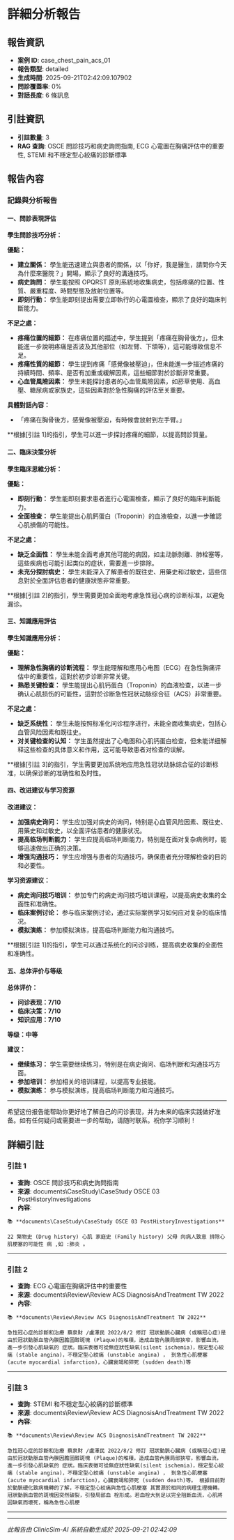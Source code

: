 # 詳細分析報告

## 報告資訊
- **案例 ID**: case_chest_pain_acs_01
- **報告類型**: detailed
- **生成時間**: 2025-09-21T02:42:09.107902
- **問診覆蓋率**: 0%
- **對話長度**: 6 條訊息

## 引註資訊
- **引註數量**: 3
- **RAG 查詢**: OSCE 問診技巧和病史詢問指南, ECG 心電圖在胸痛評估中的重要性, STEMI 和不穩定型心絞痛的診斷標準

## 報告內容

### 記錄與分析報告

#### 一、問診表現評估

**學生問診技巧分析：**

**優點：**
- **建立關係：** 學生能迅速建立與患者的關係，以「你好，我是醫生，請問你今天為什麼來醫院？」開場，顯示了良好的溝通技巧。
- **病史詢問：** 學生能按照 OPQRST 原則系統地收集病史，包括疼痛的位置、性質、嚴重程度、時間型態及放射位置等。
- **即刻行動：** 學生能即刻提出需要立即執行的心電圖檢查，顯示了良好的臨床判斷能力。

**不足之處：**
- **疼痛位置的細節：** 在疼痛位置的描述中，學生提到「疼痛在胸骨後方」，但未能進一步說明疼痛是否波及其他部位（如左臂、下頜等），這可能導致信息不足。
- **疼痛性質的細節：** 學生提到疼痛「感覺像被壓迫」，但未能進一步描述疼痛的持續時間、頻率、是否有加重或緩解因素，這些細節對於診斷非常重要。
- **心血管風險因素：** 學生未能探討患者的心血管風險因素，如菸草使用、高血壓、糖尿病或家族史，這些因素對於急性胸痛的評估至关重要。

**具體對話內容：**
- 「疼痛在胸骨後方，感覺像被壓迫，有時候會放射到左手臂。」

**根據[引註 1]的指引，學生可以進一步探討疼痛的細節，以提高問診質量。

#### 二、臨床決策分析

**學生臨床思維分析：**

**優點：**
- **即刻行動：** 學生能即刻要求患者進行心電圖檢查，顯示了良好的臨床判斷能力。
- **全面檢查：** 學生能提出心肌鈣蛋白（Troponin）的血液檢查，以進一步確認心肌損傷的可能性。

**不足之處：**
- **缺乏全面性：** 學生未能全面考慮其他可能的病因，如主动脈剝離、肺栓塞等，這些疾病也可能引起类似的症状，需要進一步排除。
- **未充分探討病史：** 學生未能深入了解患者的既往史、用藥史和过敏史，這些信息對於全面評估患者的健康狀態非常重要。

**根據[引註 2]的指引，學生需要更加全面地考慮急性冠心病的诊断标准，以避免漏诊。

#### 三、知識應用評估

**學生知識應用分析：**

**優點：**
- **理解急性胸痛的诊断流程：** 學生能理解和應用心电图（ECG）在急性胸痛评估中的重要性，這對於初步诊断非常关键。
- **熟悉关键检查：** 學生能提出心肌钙蛋白（Troponin）的血液检查，以进一步确认心肌损伤的可能性，這對於诊断急性冠状动脉综合征（ACS）非常重要。

**不足之處：**
- **缺乏系统性：** 學生未能按照标准化问诊程序进行，未能全面收集病史，包括心血管风险因素和既往史。
- **对关键检查的认知：** 学生虽然提出了心电图和心肌钙蛋白检查，但未能详细解释这些检查的具体意义和作用，这可能导致患者对检查的误解。

**根據[引註 3]的指引，学生需要更加系统地应用急性冠状动脉综合征的诊断标准，以确保诊断的准确性和及时性。

#### 四、改进建议与学习资源

**改进建议：**
- **加强病史询问：** 学生应加强对病史的询问，特别是心血管风险因素、既往史、用藥史和过敏史，以全面评估患者的健康状况。
- **提高临场判断能力：** 学生应提高临场判断能力，特别是在面对复杂病例时，能够迅速做出正确的决策。
- **增强沟通技巧：** 学生应增强与患者的沟通技巧，确保患者充分理解检查的目的和必要性。

**学习资源建议：**
- **病史询问技巧培训：** 参加专门的病史询问技巧培训课程，以提高病史收集的全面性和准确性。
- **临床案例讨论：** 参与临床案例讨论，通过实际案例学习如何应对复杂的临床情况。
- **模拟演练：** 参加模拟演练，提高临场判断能力和沟通技巧。

**根据[引註 1]的指引，学生可以通过系统化的问诊训练，提高病史收集的全面性和准确性。

#### 五、总体评价与等级

**总体评价：**
- **问诊表现：7/10**
- **临床决策：7/10**
- **知识应用：7/10**

**等级：中等**

**建议：**
- **继续练习：** 学生需要继续练习，特别是在病史询问、临场判断和沟通技巧方面。
- **参加培训：** 参加相关的培训课程，以提高专业技能。
- **模拟演练：** 参与模拟演练，提高临场判断能力和沟通技巧。

---

希望这份报告能帮助你更好地了解自己的问诊表现，并为未来的临床实践做好准备。如有任何疑问或需要进一步的帮助，请随时联系。祝你学习顺利！

## 詳細引註

### 引註 1
- **查詢**: OSCE 問診技巧和病史詢問指南
- **來源**: documents\CaseStudy\CaseStudy OSCE 03 PostHistoryInvestigations
- **內容**: 
```
📚 **documents\CaseStudy\CaseStudy OSCE 03 PostHistoryInvestigations**

22 檠物史 (Drug history) 心肌 家庭史 (Family history) 父母 向病人致意 排除心肌梗塞的可能性 病 ,如 :肺炎 。
```

---
### 引註 2
- **查詢**: ECG 心電圖在胸痛評估中的重要性
- **來源**: documents\Review\Review ACS DiagnosisAndTreatment TW 2022
- **內容**: 
```
📚 **documents\Review\Review ACS DiagnosisAndTreatment TW 2022**

急性冠心症的診斷和治療 蔡泉財 /盧澤民 2022/8/2 修訂 冠狀動脈心臟病 (或稱冠心症)是由於冠狀動脈血管內膜因膽固醇斑塊 (Plaque)的堆積，造成血管內膜局部狹窄，影響血流，進一步引發心肌缺氧的 症狀。臨床表徵可從無症狀性缺氧(silent ischemia)，穩定型心絞痛 (stable angina)，不穩定型心絞痛 (unstable angina) ， 到急性心肌梗塞 (acute myocardial infarction)，心臟衰竭和猝死 (sudden death)等
```

---
### 引註 3
- **查詢**: STEMI 和不穩定型心絞痛的診斷標準
- **來源**: documents\Review\Review ACS DiagnosisAndTreatment TW 2022
- **內容**: 
```
📚 **documents\Review\Review ACS DiagnosisAndTreatment TW 2022**

急性冠心症的診斷和治療 蔡泉財 /盧澤民 2022/8/2 修訂 冠狀動脈心臟病 (或稱冠心症)是由於冠狀動脈血管內膜因膽固醇斑塊 (Plaque)的堆積，造成血管內膜局部狹窄，影響血流，進一步引發心肌缺氧的 症狀。臨床表徵可從無症狀性缺氧(silent ischemia)，穩定型心絞痛 (stable angina)，不穩定型心絞痛 (unstable angina) ， 到急性心肌梗塞 (acute myocardial infarction)，心臟衰竭和猝死 (sudden death)等。 根據目前對於動脈硬化致病機轉的了解，不穩定型心絞痛與急性心肌梗塞 其實源於相同的病理生理機轉。冠狀動脈血管的斑塊因突然破裂，引發局部血 栓形成。若血栓大到足以完全阻斷血流，心肌將因缺氧而壞死，稱為急性心肌梗
```

---

---
*此報告由 ClinicSim-AI 系統自動生成於 2025-09-21 02:42:09*
